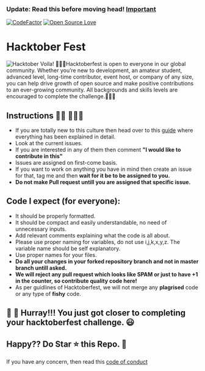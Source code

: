 ### Update: Read this before moving head! [Important](https://github.com/kaustubhgupta/Hacktoberfest2020_/issues/105)

[![CodeFactor](https://www.codefactor.io/repository/github/kaustubhgupta/hacktoberfest2020_/badge)](https://www.codefactor.io/repository/github/kaustubhgupta/hacktoberfest2020_)
[![Open Source Love](https://badges.frapsoft.com/os/v1/open-source.svg?v=102)](https://hacktoberfest.netlify.com/)&nbsp;

# Hacktober Fest
![Hacktober](https://i0.wp.com/wp.laravel-news.com/wp-content/uploads/2020/09/hacktoberfest2020.jpg?fit=2200%2C1100&ssl=1?resize=2200%2C1125)
Voila!
🙅🏼‍♂️Hacktoberfest is open to everyone in our global community. Whether you’re new to development, an amateur student, advanced level, long-time contributor, event host, or company of any size, you can help drive growth of open source and make positive contributions to an ever-growing community. All backgrounds and skills levels are encouraged to complete the challenge.🙅🏼‍♂️

## Instructions 🙅🏼 🙅🏼‍♂️

-   If you are totally new to this culture then head over to this [guide](CONTRIBUTING.md) where everything has been explained in detail.
-   Look at the current issues.
-   If you are interested in any of them then comment **"I would like to contribute in this"**
-   Issues are assigned on first-come basis.
-   If you want to work on anything you have in mind then create an issue for that, tag me and then **wait for it be to be assigned to you.**
-   **Do not make Pull request untill you are assigned that specific issue.**

## Code I expect (for everyone):

-   It should be properly formatted.
-   It should be compact and easily understandable, no need of unnecessary inputs.
-   Add relevant comments explaining what the code is all about.
-   Please use proper naming for variables, do not use i,j,k,x,y,z. The variable name should be self explanatory.
-   Use proper names for your files.
-   **Do all your changes in your forked repository branch and not in master branch untill asked.**
-   **We will reject any pull request which looks like SPAM or just to have +1 in the counter, so contribute quality code here!**
-   As per guidlines of Hacktoberfest, we will not merge any **plagrised** code or any type of **fishy** code.

## 👑 👑 Hurray!!! You just got closer to completing your hacktoberfest challenge. 😃

## Happy?? Do Star ⭐ this Repo. 🤩

If you have any concern, then read this [code of conduct](CODE_OF_CONDUCT.md)

